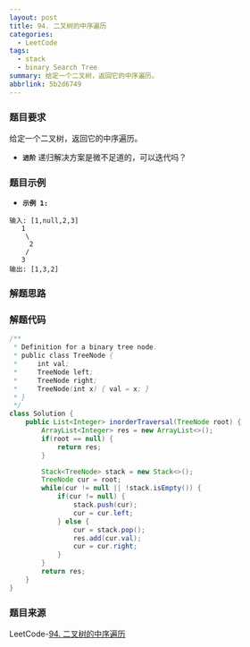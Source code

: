 ```yaml
---
layout: post
title: 94. 二叉树的中序遍历
categories:
  - LeetCode
tags:
  - stack
  - binary Search Tree
summary: 给定一个二叉树，返回它的中序遍历。
abbrlink: 5b2d6749
---
```


### 题目要求
给定一个二叉树，返回它的中序遍历。

- **`进阶`** 
递归解决方案是微不足道的，可以迭代吗？

### 题目示例
- **`示例 1:`** 
```
输入: [1,null,2,3]
   1
    \
     2
    /
   3
输出: [1,3,2]
```


### 解题思路



### 解题代码
```java
/**
 * Definition for a binary tree node.
 * public class TreeNode {
 *     int val;
 *     TreeNode left;
 *     TreeNode right;
 *     TreeNode(int x) { val = x; }
 * }
 */
class Solution {
    public List<Integer> inorderTraversal(TreeNode root) {
        ArrayList<Integer> res = new ArrayList<>();
        if(root == null) {
            return res;
        }

        Stack<TreeNode> stack = new Stack<>();
        TreeNode cur = root;
        while(cur != null || !stack.isEmpty()) {
            if(cur != null) {
                stack.push(cur);
                cur = cur.left;
            } else {
                cur = stack.pop();
                res.add(cur.val);
                cur = cur.right;
            }
        }
        return res; 
    }
}
```

### 题目来源
LeetCode-[94. 二叉树的中序遍历](https://leetcode-cn.com/problems/binary-tree-inorder-traversal/)
